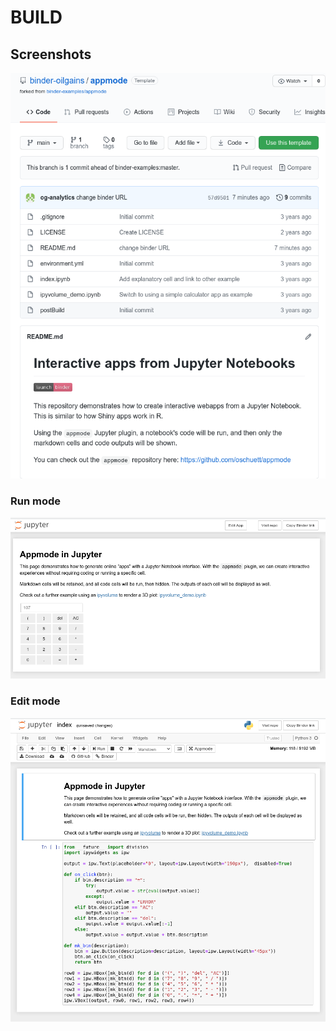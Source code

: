 # BUILD

## Screenshots

![image-20210129132549979](assets/BUILD/image-20210129132549979.png)



### Run mode

![image-20210129132603518](assets/BUILD/image-20210129132603518.png)



### Edit mode

![image-20210129132633397](assets/BUILD/image-20210129132633397.png)

